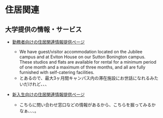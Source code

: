 # 住居関連
## 大学提供の情報・サービス
* [勤務者向けの住居関連情報提供ページ](https://www.nottingham.ac.uk/jobs/moving-to-nottingham/accommodation.aspx)
  * We have guest/visitor accommodation located on the Jubilee campus and at Eviton House on our Sutton Bonington campus.  These studios and flats are available for rental for a minimum period of one month and a maximum of three months, and all are fully furnished with self-catering facilities.
  * とあるので、最大3ヶ月間キャンパス内の滞在施設にお世話になれるみたいだけれど、、、

* [新入生向けの住居関連情報提供ページ](https://www.nottingham.ac.uk/student-living/accommodation/index.aspx)
  * こちらに問い合わせ窓口などの情報があるから、こちらを掘ってみるかなぁ、、、。
